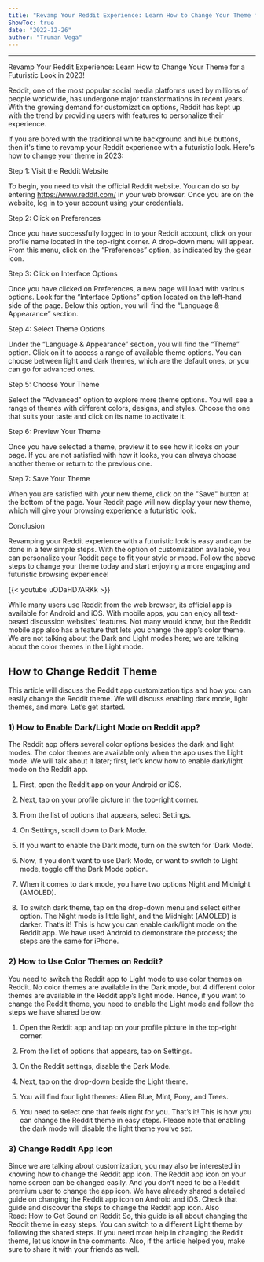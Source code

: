 ```yaml
---
title: "Revamp Your Reddit Experience: Learn How to Change Your Theme for a Futuristic Look in 2023!"
ShowToc: true 
date: "2022-12-26"
author: "Truman Vega"
---
```

*****
Revamp Your Reddit Experience: Learn How to Change Your Theme for a Futuristic Look in 2023!

Reddit, one of the most popular social media platforms used by millions of people worldwide, has undergone major transformations in recent years. With the growing demand for customization options, Reddit has kept up with the trend by providing users with features to personalize their experience.

If you are bored with the traditional white background and blue buttons, then it's time to revamp your Reddit experience with a futuristic look. Here's how to change your theme in 2023:

Step 1: Visit the Reddit Website

To begin, you need to visit the official Reddit website. You can do so by entering https://www.reddit.com/ in your web browser. Once you are on the website, log in to your account using your credentials.

Step 2: Click on Preferences

Once you have successfully logged in to your Reddit account, click on your profile name located in the top-right corner. A drop-down menu will appear. From this menu, click on the “Preferences” option, as indicated by the gear icon.

Step 3: Click on Interface Options

Once you have clicked on Preferences, a new page will load with various options. Look for the “Interface Options” option located on the left-hand side of the page. Below this option, you will find the “Language & Appearance” section.

Step 4: Select Theme Options

Under the “Language & Appearance” section, you will find the “Theme” option. Click on it to access a range of available theme options. You can choose between light and dark themes, which are the default ones, or you can go for advanced ones.

Step 5: Choose Your Theme

Select the "Advanced" option to explore more theme options. You will see a range of themes with different colors, designs, and styles. Choose the one that suits your taste and click on its name to activate it.

Step 6: Preview Your Theme

Once you have selected a theme, preview it to see how it looks on your page. If you are not satisfied with how it looks, you can always choose another theme or return to the previous one.

Step 7: Save Your Theme

When you are satisfied with your new theme, click on the "Save" button at the bottom of the page. Your Reddit page will now display your new theme, which will give your browsing experience a futuristic look.

Conclusion

Revamping your Reddit experience with a futuristic look is easy and can be done in a few simple steps. With the option of customization available, you can personalize your Reddit page to fit your style or mood. Follow the above steps to change your theme today and start enjoying a more engaging and futuristic browsing experience!

{{< youtube uODaHD7ARKk >}} 



While many users use Reddit from the web browser, its official app is available for Android and iOS. With mobile apps, you can enjoy all text-based discussion websites’ features.
Not many would know, but the Reddit mobile app also has a feature that lets you change the app’s color theme. We are not talking about the Dark and Light modes here; we are talking about the color themes in the Light mode.

 
## How to Change Reddit Theme


This article will discuss the Reddit app customization tips and how you can easily change the Reddit theme. We will discuss enabling dark mode, light themes, and more. Let’s get started.

 
### 1) How to Enable Dark/Light Mode on Reddit app?


The Reddit app offers several color options besides the dark and light modes. The color themes are available only when the app uses the Light mode. We will talk about it later; first, let’s know how to enable dark/light mode on the Reddit app.
1. First, open the Reddit app on your Android or iOS.
2. Next, tap on your profile picture in the top-right corner.

3. From the list of options that appears, select Settings.

4. On Settings, scroll down to Dark Mode.
5. If you want to enable the Dark mode, turn on the switch for ‘Dark Mode’.
6. Now, if you don’t want to use Dark Mode, or want to switch to Light mode, toggle off the Dark Mode option.
7. When it comes to dark mode, you have two options Night and Midnight (AMOLED).

8. To switch dark theme, tap on the drop-down menu and select either option. The Night mode is little light, and the Midnight (AMOLED) is darker.
That’s it! This is how you can enable dark/light mode on the Reddit app. We have used Android to demonstrate the process; the steps are the same for iPhone.

 
### 2) How to Use Color Themes on Reddit?


You need to switch the Reddit app to Light mode to use color themes on Reddit. No color themes are available in the Dark mode, but 4 different color themes are available in the Reddit app’s light mode.
Hence, if you want to change the Reddit theme, you need to enable the Light mode and follow the steps we have shared below.
1. Open the Reddit app and tap on your profile picture in the top-right corner.

2. From the list of options that appears, tap on Settings.

3. On the Reddit settings, disable the Dark Mode.

4. Next, tap on the drop-down beside the Light theme.

5. You will find four light themes: Alien Blue, Mint, Pony, and Trees.

6. You need to select one that feels right for you.
That’s it! This is how you can change the Reddit theme in easy steps. Please note that enabling the dark mode will disable the light theme you’ve set.

 
### 3) Change Reddit App Icon



Since we are talking about customization, you may also be interested in knowing how to change the Reddit app icon.
The Reddit app icon on your home screen can be changed easily. And you don’t need to be a Reddit premium user to change the app icon.
We have already shared a detailed guide on changing the Reddit app icon on Android and iOS. Check that guide and discover the steps to change the Reddit app icon.
Also Read: How to Get Sound on Reddit
So, this guide is all about changing the Reddit theme in easy steps. You can switch to a different Light theme by following the shared steps. If you need more help in changing the Reddit theme, let us know in the comments. Also, if the article helped you, make sure to share it with your friends as well.





